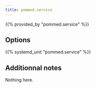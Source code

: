 ```yaml
---
title: pommed.service
---
```


{{% provided_by "pommed.service" %}}

## Options

{{% systemd_unit "pommed.service" %}}

## Additionnal notes

Nothing here.